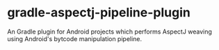 # gradle-aspectj-pipeline-plugin
An Gradle plugin for Android projects which performs AspectJ weaving using Android's bytcode manipulation pipeline.
